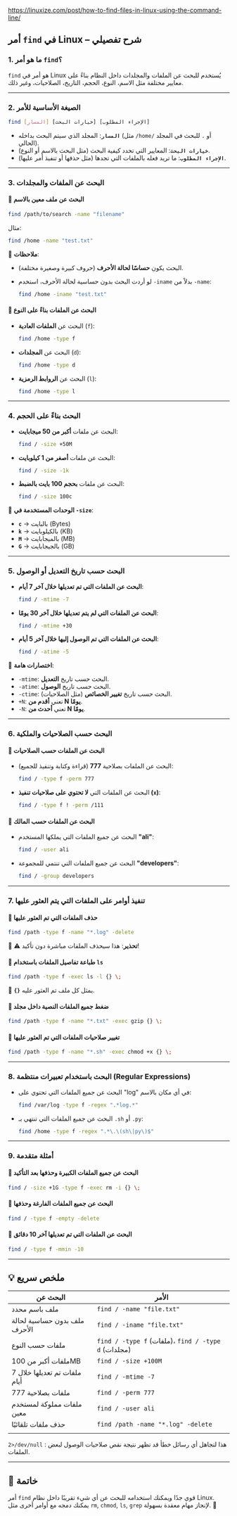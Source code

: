 https://linuxize.com/post/how-to-find-files-in-linux-using-the-command-line/
## **أمر `find` في Linux – شرح تفصيلي**

### **1. ما هو أمر `find`؟**

`find` هو أمر في Linux يُستخدم للبحث عن الملفات والمجلدات داخل النظام بناءً على معايير مختلفة مثل الاسم، النوع، الحجم، التاريخ، الصلاحيات، وغير ذلك.

---

### **2. الصيغة الأساسية للأمر**

```bash
find [المسار] [خيارات البحث] [الإجراء المطلوب]
```

- **`المسار`**: المجلد الذي سيتم البحث بداخله (مثل `/home/` أو `.` للبحث في المجلد الحالي).
- **`خيارات البحث`**: المعايير التي تحدد كيفية البحث (مثل البحث بالاسم أو النوع).
- **`الإجراء المطلوب`**: ما تريد فعله بالملفات التي تجدها (مثل حذفها أو تنفيذ أمر عليها).

---

### **3. البحث عن الملفات والمجلدات**

#### 🔹 البحث عن ملف معين بالاسم

```bash
find /path/to/search -name "filename"
```

مثال:

```bash
find /home -name "test.txt"
```

📌 **ملاحظات**:

- البحث يكون **حساسًا لحالة الأحرف** (حروف كبيرة وصغيرة مختلفة).
- لو أردت البحث بدون حساسية لحالة الأحرف، استخدم `-iname` بدلاً من `-name`:
    
    ```bash
    find /home -iname "test.txt"
    ```
    

#### 🔹 البحث عن الملفات بناءً على النوع

- البحث عن **الملفات العادية** (`f`):
    
    ```bash
    find /home -type f
    ```
    
- البحث عن **المجلدات** (`d`):
    
    ```bash
    find /home -type d
    ```
    
- البحث عن **الروابط الرمزية** (`l`):
    
    ```bash
    find /home -type l
    ```
    

---

### **4. البحث بناءً على الحجم**

- البحث عن ملفات **أكبر من 50 ميجابايت**:
    
    ```bash
    find / -size +50M
    ```
    
- البحث عن ملفات **أصغر من 1 كيلوبايت**:
    
    ```bash
    find / -size -1k
    ```
    
- البحث عن ملفات **بحجم 100 بايت بالضبط**:
    
    ```bash
    find / -size 100c
    ```
    

📌 **الوحدات المستخدمة في `-size`**:

- **`c`** → بالبايت (Bytes)
- **`k`** → بالكيلوبايت (KB)
- **`M`** → بالميجابايت (MB)
- **`G`** → بالجيجابايت (GB)

---

### **5. البحث حسب تاريخ التعديل أو الوصول**

- **البحث عن الملفات التي تم تعديلها خلال آخر 7 أيام**:
    
    ```bash
    find / -mtime -7
    ```
    
- **البحث عن الملفات التي لم يتم تعديلها خلال آخر 30 يومًا**:
    
    ```bash
    find / -mtime +30
    ```
    
- **البحث عن الملفات التي تم الوصول إليها خلال آخر 5 أيام**:
    
    ```bash
    find / -atime -5
    ```
    

📌 **اختصارات هامة**:

- `-mtime`: البحث حسب تاريخ **التعديل**.
- `-atime`: البحث حسب تاريخ **الوصول**.
- `-ctime`: البحث حسب تاريخ **تغيير الخصائص** (مثل الصلاحيات).
- `+N`: تعني **أقدم من N يومًا**.
- `-N`: تعني **أحدث من N يومًا**.

---

### **6. البحث حسب الصلاحيات والملكية**

#### 🔹 البحث عن الملفات حسب الصلاحيات

- البحث عن الملفات بصلاحية **777** (قراءة وكتابة وتنفيذ للجميع):
    
    ```bash
    find / -type f -perm 777
    ```
    
- البحث عن الملفات التي **لا تحتوي على صلاحيات تنفيذ (`x`)**:
    
    ```bash
    find / -type f ! -perm /111
    ```
    

#### 🔹 البحث عن الملفات حسب المالك

- البحث عن جميع الملفات التي يملكها المستخدم **"ali"**:
    
    ```bash
    find / -user ali
    ```
    
- البحث عن جميع الملفات التي تنتمي للمجموعة **"developers"**:
    
    ```bash
    find / -group developers
    ```
    

---

### **7. تنفيذ أوامر على الملفات التي يتم العثور عليها**

#### 🔹 حذف الملفات التي تم العثور عليها

```bash
find /path -type f -name "*.log" -delete
```

📌 ⚠️ **تحذير**: هذا سيحذف الملفات مباشرة دون تأكيد!

#### 🔹 طباعة تفاصيل الملفات باستخدام `ls`

```bash
find /path -type f -exec ls -l {} \;
```

📌 **`{}`** يمثل كل ملف تم العثور عليه.

#### 🔹 ضغط جميع الملفات النصية داخل مجلد

```bash
find /path -type f -name "*.txt" -exec gzip {} \;
```

#### 🔹 تغيير صلاحيات الملفات التي تم العثور عليها

```bash
find /path -type f -name "*.sh" -exec chmod +x {} \;
```

---

### **8. البحث باستخدام تعبيرات منتظمة (Regular Expressions)**

- البحث عن جميع الملفات التي تحتوي على "log" في أي مكان بالاسم:
    
    ```bash
    find /var/log -type f -regex ".*log.*"
    ```
    
- البحث عن جميع الملفات التي تنتهي بـ `.sh` أو `.py`:
    
    ```bash
    find /home -type f -regex ".*\.\(sh\|py\)$"
    ```
    

---

### **9. أمثلة متقدمة**

#### 🔹 البحث عن جميع الملفات الكبيرة وحذفها بعد التأكيد

```bash
find / -size +1G -type f -exec rm -i {} \;
```

#### 🔹 البحث عن جميع الملفات الفارغة وحذفها

```bash
find / -type f -empty -delete
```

#### 🔹 البحث عن الملفات التي تم تعديلها آخر 10 دقائق

```bash
find / -type f -mmin -10
```

---

## **💡 ملخص سريع**

| البحث عن                     | الأمر                                               |
| ---------------------------- | --------------------------------------------------- |
| ملف باسم محدد                | `find / -name "file.txt"`                           |
| ملف بدون حساسية لحالة الأحرف | `find / -iname "file.txt"`                          |
| ملفات حسب النوع              | `find / -type f` (ملفات)، `find / -type d` (مجلدات) |
| ملفات أكبر من 100MB          | `find / -size +100M`                                |
| ملفات تم تعديلها خلال 7 أيام | `find / -mtime -7`                                  |
| ملفات بصلاحية 777            | `find / -perm 777`                                  |
| ملفات مملوكة لمستخدم معين    | `find / -user ali`                                  |
| حذف ملفات تلقائيًا           | `find /path -name "*.log" -delete`                  |
|                              |                                                     |
`2>/dev/null` : هذا لتجاهل أي رسائل خطأ قد تظهر نتيجة نقص صلاحيات الوصول لبعض الملفات.

---

## **🚀 خاتمة**

أمر `find` قوي جدًا ويمكنك استخدامه للبحث عن أي شيء تقريبًا داخل نظام Linux. يمكنك دمجه مع أوامر أخرى مثل `rm`, `chmod`, `ls`, `grep` لإنجاز مهام معقدة بسهولة. 🎯

